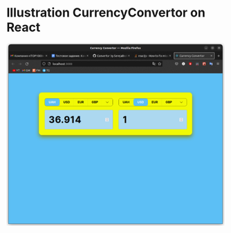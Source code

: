 # Illustration CurrencyConvertor on React
![Иллюстрация к проекту](https://github.com/ASKoshelenko/currencyConvertor/blob/main/public/currencyConvertor.png)

